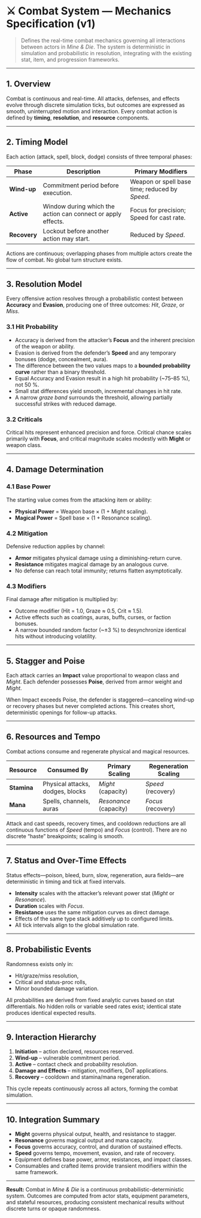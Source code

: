 # ⚔️ Combat System — Mechanics Specification (v1)

> Defines the real-time combat mechanics governing all interactions between actors in *Mine & Die*.
> The system is deterministic in simulation and probabilistic in resolution, integrating with the existing stat, item, and progression frameworks.

---

## 1. Overview

Combat is continuous and real-time.
All attacks, defenses, and effects evolve through discrete simulation ticks, but outcomes are expressed as smooth, uninterrupted motion and interaction.
Every combat action is defined by **timing**, **resolution**, and **resource** components.

---

## 2. Timing Model

Each action (attack, spell, block, dodge) consists of three temporal phases:

| Phase        | Description                                                  | Primary Modifiers                              |
| ------------ | ------------------------------------------------------------ | ---------------------------------------------- |
| **Wind-up**  | Commitment period before execution.                          | Weapon or spell base time; reduced by *Speed*. |
| **Active**   | Window during which the action can connect or apply effects. | Focus for precision; Speed for cast rate.      |
| **Recovery** | Lockout before another action may start.                     | Reduced by *Speed*.                            |

Actions are continuous; overlapping phases from multiple actors create the flow of combat.
No global turn structure exists.

---

## 3. Resolution Model

Every offensive action resolves through a probabilistic contest between **Accuracy** and **Evasion**, producing one of three outcomes: *Hit*, *Graze*, or *Miss*.

### 3.1 Hit Probability

* Accuracy is derived from the attacker’s **Focus** and the inherent precision of the weapon or ability.
* Evasion is derived from the defender’s **Speed** and any temporary bonuses (dodge, concealment, aura).
* The difference between the two values maps to a **bounded probability curve** rather than a binary threshold.
* Equal Accuracy and Evasion result in a high hit probability (~75–85 %), not 50 %.
* Small stat differences yield smooth, incremental changes in hit rate.
* A narrow *graze band* surrounds the threshold, allowing partially successful strikes with reduced damage.

### 3.2 Criticals

Critical hits represent enhanced precision and force.
Critical chance scales primarily with **Focus**, and critical magnitude scales modestly with **Might** or weapon class.

---

## 4. Damage Determination

### 4.1 Base Power

The starting value comes from the attacking item or ability:

* **Physical Power** = Weapon base × (1 + Might scaling).
* **Magical Power** = Spell base × (1 + Resonance scaling).

### 4.2 Mitigation

Defensive reduction applies by channel:

* **Armor** mitigates physical damage using a diminishing-return curve.
* **Resistance** mitigates magical damage by an analogous curve.
* No defense can reach total immunity; returns flatten asymptotically.

### 4.3 Modifiers

Final damage after mitigation is multiplied by:

* Outcome modifier (Hit = 1.0, Graze ≈ 0.5, Crit ≈ 1.5).
* Active effects such as coatings, auras, buffs, curses, or faction bonuses.
* A narrow bounded random factor (~±3 %) to desynchronize identical hits without introducing volatility.

---

## 5. Stagger and Poise

Each attack carries an **Impact** value proportional to weapon class and *Might*.
Each defender possesses **Poise**, derived from armor weight and *Might*.

When Impact exceeds Poise, the defender is staggered—canceling wind-up or recovery phases but never completed actions.
This creates short, deterministic openings for follow-up attacks.

---

## 6. Resources and Tempo

Combat actions consume and regenerate physical and magical resources.

| Resource    | Consumed By                      | Primary Scaling        | Regeneration Scaling |
| ----------- | -------------------------------- | ---------------------- | -------------------- |
| **Stamina** | Physical attacks, dodges, blocks | *Might* (capacity)     | *Speed* (recovery)   |
| **Mana**    | Spells, channels, auras          | *Resonance* (capacity) | *Focus* (recovery)   |

Attack and cast speeds, recovery times, and cooldown reductions are all continuous functions of *Speed* (tempo) and *Focus* (control).
There are no discrete “haste” breakpoints; scaling is smooth.

---

## 7. Status and Over-Time Effects

Status effects—poison, bleed, burn, slow, regeneration, aura fields—are deterministic in timing and tick at fixed intervals.

* **Intensity** scales with the attacker’s relevant power stat (*Might* or *Resonance*).
* **Duration** scales with *Focus*.
* **Resistance** uses the same mitigation curves as direct damage.
* Effects of the same type stack additively up to configured limits.
* All tick intervals align to the global simulation rate.

---

## 8. Probabilistic Events

Randomness exists only in:

* Hit/graze/miss resolution,
* Critical and status-proc rolls,
* Minor bounded damage variation.

All probabilities are derived from fixed analytic curves based on stat differentials.
No hidden rolls or variable seed rates exist; identical state produces identical expected results.

---

## 9. Interaction Hierarchy

1. **Initiation** – action declared, resources reserved.
2. **Wind-up** – vulnerable commitment period.
3. **Active** – contact check and probability resolution.
4. **Damage and Effects** – mitigation, modifiers, DoT applications.
5. **Recovery** – cooldown and stamina/mana regeneration.

This cycle repeats continuously across all actors, forming the combat simulation.

---

## 10. Integration Summary

* **Might** governs physical output, health, and resistance to stagger.
* **Resonance** governs magical output and mana capacity.
* **Focus** governs accuracy, control, and duration of sustained effects.
* **Speed** governs tempo, movement, evasion, and rate of recovery.
* Equipment defines base power, armor, resistances, and impact classes.
* Consumables and crafted items provide transient modifiers within the same framework.

---

**Result:**
Combat in *Mine & Die* is a continuous probabilistic-deterministic system.
Outcomes are computed from actor stats, equipment parameters, and stateful resources, producing consistent mechanical results without discrete turns or opaque randomness.
